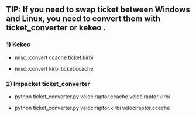 ## TIP: If you need to swap ticket between Windows and Linux, you need to convert them with ticket_converter or kekeo .

### 1) Kekeo

 - misc::convert ccache ticket.kirbi

 - misc::convert kirbi ticket.ccache

### 2) Impacket ticket_converter

 - python ticket_converter.py velociraptor.ccache velociraptor.kirbi

 - python ticket_converter.py velociraptor.kirbi velociraptor.ccache
